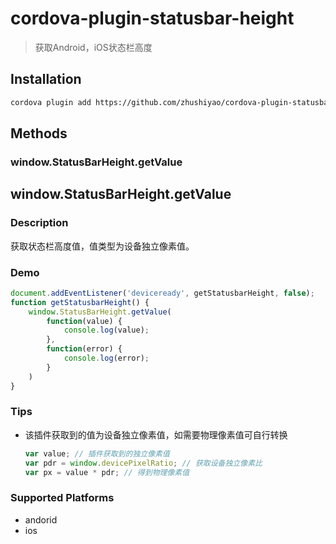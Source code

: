 # cordova-plugin-statusbar-height
> 获取Android，iOS状态栏高度

## Installation

```bash
cordova plugin add https://github.com/zhushiyao/cordova-plugin-statusbar-height.git
```

## Methods

### window.StatusBarHeight.getValue



## window.StatusBarHeight.getValue

### Description

获取状态栏高度值，值类型为设备独立像素值。

###  Demo

```javascript
document.addEventListener('deviceready', getStatusbarHeight, false);
function getStatusbarHeight() {
    window.StatusBarHeight.getValue(
        function(value) {
            console.log(value);
        },
        function(error) {
            console.log(error);
        }
    )
}
```


### Tips

* 该插件获取到的值为设备独立像素值，如需要物理像素值可自行转换

  ```javascript
  var value; // 插件获取到的独立像素值
  var pdr = window.devicePixelRatio; // 获取设备独立像素比
  var px = value * pdr; // 得到物理像素值
  ```

  

### Supported Platforms

* andorid
* ios

